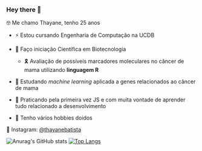 ### Hey there 👋
🤓 Me chamo Thayane, tenho 25 anos

- ⚡ Estou cursando Engenharia de Computação na UCDB
- 🧬 Faço iniciação Científica em Biotecnologia
    - 🎗 Avaliação de possíveis marcadores moleculares no câncer de mama utilizando **linguagem R**

- 👯 Estudando _machine learning_ aplicada a genes relacionados ao câncer de mama
- 🔨 Praticando pela primeira vez JS e com muita vontade de aprender tudo relacionado a desenvolvimento
- 🎈 Tenho vários hobbies doidos 


🔭 Instagram: [@thayanebatista](https://www.instagram.com/thayanebatista/)

![Anurag's GitHub stats](https://github-readme-stats.vercel.app/api?username=thayanebatista&show_icons=true&theme=chartreuse-dark)
[![Top Langs](https://github-readme-stats.vercel.app/api/top-langs/?username=thayanebatista&layout=compact&theme=chartreuse-dark)](https://github.com/anuraghazra/github-readme-stats)

<!--
**thayanebatista/thayanebatista** is a ✨ _special_ ✨ repository because its `README.md` (this file) appears on your GitHub profile.

Here are some ideas to get you started:

- 🔭 I’m currently working on ...
- 🌱 I’m currently learning ...
- 👯 I’m looking to collaborate on ...
- 🤔 I’m looking for help with ...
- 💬 Ask me about ...
- 📫 How to reach me: ...
- 😄 Pronouns: ...
- ⚡ Fun fact: ...
-->
